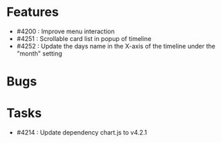 # Features

- #4200 : Improve menu interaction 
- #4251 : Scrollable card list in popup of timeline 
- #4252 : Update the days name in the X-axis of the timeline under the "month" setting

# Bugs


# Tasks

- #4214 : Update dependency chart.js to v4.2.1


